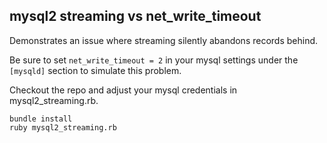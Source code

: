mysql2 streaming vs net_write_timeout
-------------------------------------

Demonstrates an issue where streaming silently abandons records behind.

Be sure to set `net_write_timeout = 2` in your mysql settings under the
`[mysqld]` section to simulate this problem.

Checkout the repo and adjust your mysql credentials in mysql2_streaming.rb.

```
bundle install
ruby mysql2_streaming.rb
```
